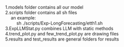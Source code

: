 1.models folder contains all our model  
2.scripts folder contains all sh files  
&emsp; an example:  
&emsp; &emsp; sh ./scripts/Exp-LongForecasting/etth1.sh  
3.ExpLLMStat.py combines LLM with static methods  
4.trend_plot.py and few_trend_plot.py are drawing files  
5.results and test_results are general folders for results  
